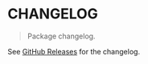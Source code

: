 # CHANGELOG

> Package changelog.

See [GitHub Releases](https://github.com/stdlib-js/stats-base-dists-cauchy-ctor/releases) for the changelog.